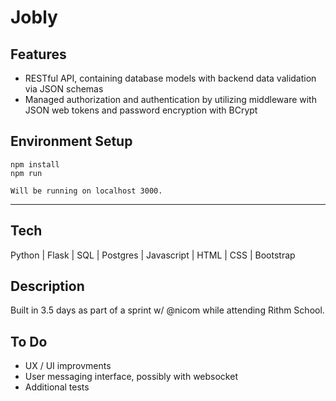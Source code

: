 # Jobly

## Features
- RESTful API, containing database models with backend data validation via JSON schemas
- Managed authorization and authentication by utilizing middleware with JSON web tokens and password encryption with BCrypt


## Environment Setup
```
npm install
npm run

Will be running on localhost 3000.
```
---

## Tech

Python | Flask | SQL | Postgres | Javascript | HTML | CSS | Bootstrap

## Description

Built in 3.5 days as part of a sprint w/ @nicom while attending Rithm School.

## To Do
- UX / UI improvments
- User messaging interface, possibly with websocket
- Additional tests






